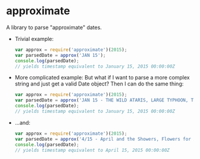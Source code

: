 # approximate
A library to parse "approximate" dates. 

 - Trivial example:
  
    ```javascript
    var approx = require('approximate')(2015);
    var parsedDate = approx('JAN 15');
    console.log(parsedDate); 
    // yields timestamp equivalent to January 15, 2015 00:00:00Z
    ```

 - More complicated example: But what if I want to parse a more complex string and just get a valid Date object? Then I can do the same thing:
    ```javascript
    var approx = require('approximate')(2015);
    var parsedDate = approx('JAN 15 - THE WILD ATARIS, LARGE TYPHOON, THE IGNORANT GOATS');
    console.log(parsedDate); 
    // yields timestamp equivalent to January 15, 2015 00:00:00Z
    ```

 - ...and:

    ```javascript
    var approx = require('approximate')(2015);
    var parsedDate = approx('4/15 - April and the Showers, Flowers for April');
    console.log(parsedDate); 
    // yields timestamp equivalent to April 15, 2015 00:00:00Z
    ```
